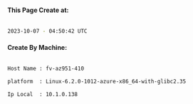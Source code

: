 
   
#### This Page Create at:

```bash

2023-10-07 - 04:50:42 UTC

```

#### Create By Machine:

```bash

Host Name : fv-az951-410

platform  : Linux-6.2.0-1012-azure-x86_64-with-glibc2.35

Ip Local  : 10.1.0.138

```

